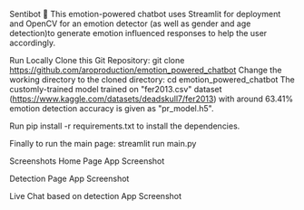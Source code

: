 Sentibot 🤖
This emotion-powered chatbot uses Streamlit for deployment and OpenCV for an emotion detector (as well as gender and age detection)to generate emotion influenced responses to help the user accordingly.

Run Locally
Clone this Git Repository:
git clone https://github.com/aroproduction/emotion_powered_chatbot
Change the working directory to the cloned directory:
cd emotion_powered_chatbot
The customly-trained model trained on "fer2013.csv" dataset (https://www.kaggle.com/datasets/deadskull7/fer2013) with around 63.41% emotion detection accuracy is given as "pr_model.h5".

Run
pip install -r requirements.txt
to install the dependencies.

Finally to run the main page:
streamlit run main.py

Screenshots
Home Page
App Screenshot

Detection Page
App Screenshot

Live Chat based on detection
App Screenshot

